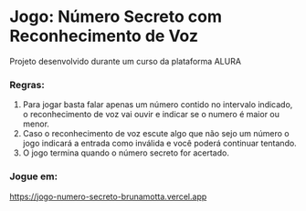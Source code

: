 # Jogo: Número Secreto com Reconhecimento de Voz
Projeto desenvolvido durante um curso da plataforma ALURA
### Regras:
1. Para jogar basta falar apenas um número contido no intervalo indicado, o reconhecimento de voz vai ouvir e indicar se o numero é maior ou menor.
2. Caso o reconhecimento de voz escute algo que não sejo um número o jogo indicará a entrada como inválida e você poderá continuar tentando.
3. O jogo termina quando o número secreto for acertado.

### Jogue em:
https://jogo-numero-secreto-brunamotta.vercel.app
